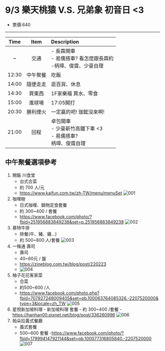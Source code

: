 # 9/3 樂天桃猿 V.S. 兄弟象  初音日 <3

- 票價:640 

---
| Time  | Item | Description | 
|:-----:|:-----:|:-----|
| ~| 交通 | - 長霖開車<br> - 易儒搭車? 看怎麼跟長霖約 <br> -柄璋、俊霆、少豪自理 |
| 12:30 | 中午聚餐 | 吃飯 |
| 14:00 | 隨便走走 | 逛百貨、休息 |
| 14:30 | 買東西 | 1F家樂福 買水、零食 |
| 15:00 | 進球場 | 17:05開打 |
| 20:30 | 勝利煙火 | 一定贏的吧! 珈鋐沒來啊! |
| 21:00 | 回程 | 卓包開車<br> - 少豪新竹高鐵下車 <3 <br> - 易儒搭車? <br> 柄璋、俊霆自理 |


## 中午聚餐選項參考
  1. 開飯 川食堂 
      - 台式合菜
      - 約 700 人/元  
      - https://www.kaifun.com.tw/zh-TW/menu/menuSet
      ![001](./img/001.jpeg)
  2. 咖哩樹
     - 日式咖哩、鍋物定食套餐
     - 約 300~400 / 套餐
     - https://www.facebook.com/photo/?fbid=251956883849238&set=p.251956883849238
     ![002](./img/002.jpg)
  3. 慕特牛排
     - 排餐(牛、豬、雞...)
     - 約 500~800 人/套餐
     ![003](./img/003.jpeg) 
  4. 一條通 壽司
     - 壽司
     - 40~60元 / 盤
     - https://zineblog.com.tw/blog/post/220223
     - ![004](./img/004.jpg)
  5. 柚子花花客家菜
     - 合菜
     - 約500~600 /人
     - https://www.facebook.com/photo.php?fbid=707927248009405&set=pb.100063764085326.-2207520000&type=3&locale=zh_TW
     ![005](./img/005.jpg)
  6. 星悅新加坡料理
    - 新加坡料理 套餐 
    - 約 300~400 /套餐
    - https://hanhan00.pixnet.net/blog/post/336260996
     ![006](./img/006.jpg)
  7. 帕朵拉義式餐廳 
     - 義式套餐
     - 500~600 套餐
     -https://www.facebook.com/photo/?fbid=179994147921144&set=pb.100077316805840.-2207520000
     ![007](./img/007.jpg)




